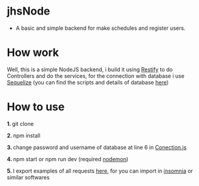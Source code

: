 # jhsNode

- A basic and simple backend for make schedules and register users.

# How work
<p>Well, this is a simple NodeJS backend, i build it using <a href="http://restify.com/">Restify</a> to do Controllers and do the services, for the connection with database i use <a href="https://sequelize.org/master/">Sequelize</a> (you can find the scripts and details of database <a href="https://github.com/dcrodrigues0/jhsDatabase">here</a>)</p>

# How to use
<p><strong>1. </strong>git clone</p>
<p><strong>2. </strong>npm install</p>
<p><strong>3. </strong>change password and username of database at line 6 in <a href="https://github.com/dcrodrigues0/jhsNode/blob/1.0.0/database/Conection.js">Conection.js</a>
<p><strong>4. </strong>npm start or npm run dev (required <a href="https://www.npmjs.com/package/nodemon">nodemon</a>)</p>
<p><strong>5. </strong>I export examples of all requests <a href="https://github.com/dcrodrigues0/jhsNode/blob/1.0.0/exampleRequests.json">here,</a> for you can import in <a href="https://insomnia.rest/">insomnia</a> or similar softwares</p>
